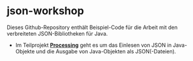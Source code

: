 # json-workshop

Dieses Github-Repository enthält Beispiel-Code für die Arbeit mit den verbreiteten JSON-Bibliotheken für Java.

- Im Teilprojekt **[Processing](json_workshop-processing)** geht es um das Einlesen von JSON in Java-Objekte und die Ausgabe von Java-Objekten als JSON(-Dateien).

